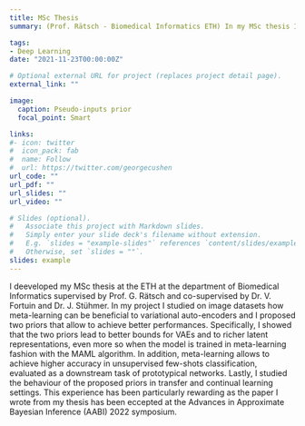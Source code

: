 ```yaml
---
title: MSc Thesis
summary: (Prof. Rätsch - Biomedical Informatics ETH) In my MSc thesis I worked at the interface between variational auto-encoders and meta-learning with the aim of find better and richer priors.

tags:
- Deep Learning
date: "2021-11-23T00:00:00Z"

# Optional external URL for project (replaces project detail page).
external_link: ""

image:
  caption: Pseudo-inputs prior
  focal_point: Smart

links:
#- icon: twitter
#  icon_pack: fab
#  name: Follow
#  url: https://twitter.com/georgecushen
url_code: ""
url_pdf: ""
url_slides: ""
url_video: ""

# Slides (optional).
#   Associate this project with Markdown slides.
#   Simply enter your slide deck's filename without extension.
#   E.g. `slides = "example-slides"` references `content/slides/example-slides.md`.
#   Otherwise, set `slides = ""`.
slides: example
---
```


I deeveloped my MSc thesis at the ETH at the department of Biomedical Informatics supervised by Prof. G. Rätsch and co-supervised by Dr. V. Fortuin and Dr. J. Stühmer. In my project I studied on image datasets how meta-learning can be beneficial to variational auto-encoders and I proposed two priors that allow to achieve better performances. Specifically, I showed that the two priors lead to better bounds for VAEs and to richer latent representations, even more so when the model is trained in meta-learning fashion with the MAML algorithm. In addition, meta-learning allows to
achieve higher accuracy in unsupervised few-shots classification, evaluated as a downstream task of prototypical networks. Lastly, I studied the behaviour of the proposed priors in transfer and continual learning settings. This experience has been particularly rewarding as the paper I wrote from my thesis has been eccepted at the Advances in Approximate Bayesian Inference (AABI) 2022 symposium.
